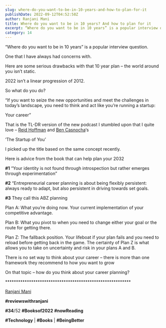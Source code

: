```yaml
---
slug: where-do-you-want-to-be-in-10-years-and-how-to-plan-for-it
publishDate: 2022-09-12T04:52:58Z
author: Ranjani Mani
title: Where do you want to be in 10 years? And how to plan for it 
excerpt: “Where do you want to be in 10 years” is a popular interview question. One that I have always had concerns with. Here are some serious drawbacks with that 10 year plan – the world around you isn’t static. 2022 isn’t a linear progression of 2012\. So what do you do? “If you want to  ... 
category: 14
---
```


“Where do you want to be in 10 years” is a popular interview question.

One that I have always had concerns with.

Here are some serious drawbacks with that 10 year plan – the world around you isn’t static.

2022 isn’t a linear progression of 2012.

So what do you do?

“If you want to seize the new opportunities and meet the challenges in today’s landscape, you need to think and act like you’re running a startup:

Your career”

That is the TL-DR version of the new podcast I stumbled upon that I quite love – [Reid Hoffman](https://www.linkedin.com/feed/#) and [Ben Casnocha](https://www.linkedin.com/feed/#)‘s

‘The Startup of You’

I picked up the title based on the same concept recently.

Here is advice from the book that can help plan your 2032

**#1** “Your identity is not found through introspection but rather emerges through experimentation”

**#2** “Entrepreneurial career planning is about being flexibly persistent: always ready to adapt, but also persistent in driving towards set goals.

**#3** They call this ABZ planning

Plan A: What you’re doing now. Your current implementation of your competitive advantage.

Plan B: What you pivot to when you need to change either your goal or the route for getting there.

Plan Z: The fallback position. Your lifeboat if your plan fails and you need to reload before getting back in the game. The certainty of Plan Z is what allows you to take on uncertainty and risk in your plans A and B.

There is no set way to think about your career – there is more than one framework they recommend to how you want to grow

On that topic – how do you think about your career planning?

\*\*\*\*\*\*\*\*\*\*\*\*\*\*\*\*\*\*\*\*\*\*\*\*\*\*\*\*\*\*\*\*\*\*\*\*\*\*\*\*\*\*\*\*\*\*\*\*\*\*\*\*\*\*\*\*\*\*

[Ranjani Mani](https://www.linkedin.com/feed/#)

**#reviewswithranjani**

**#34**/52 **#Booksof2022** **#nowReading**

**#Technology** | **#Books** | **#BeingBetter**